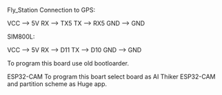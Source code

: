 Fly_Station Connection to
GPS:

VCC --> 5V
RX -->  TX5
TX -->  RX5
GND --> GND

SIM800L:

VCC --> 5V
RX  --> D11
TX --> D10
GND --> GND

To program this board use old bootloarder.

ESP32-CAM
To program this boart select board as AI Thiker ESP32-CAM and partition scheme as Huge app.
